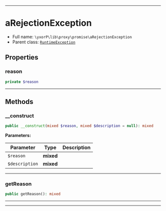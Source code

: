 ***

# aRejectionException





* Full name: `\yxorP\lib\proxy\promise\aRejectionException`
* Parent class: [`RuntimeException`](../../../../../RuntimeException.md)



## Properties


### reason



```php
private $reason
```






***

## Methods


### __construct



```php
public __construct(mixed $reason, mixed $description = null): mixed
```








**Parameters:**

| Parameter | Type | Description |
|-----------|------|-------------|
| `$reason` | **mixed** |  |
| `$description` | **mixed** |  |




***

### getReason



```php
public getReason(): mixed
```











***


***

